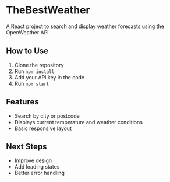 # TheBestWeather

A React project to search and display weather forecasts using the OpenWeather API.

## How to Use

1. Clone the repository  
2. Run `npm install`  
3. Add your API key in the code  
4. Run `npm start`  

## Features

- Search by city or postcode  
- Displays current temperature and weather conditions  
- Basic responsive layout

## Next Steps

- Improve design  
- Add loading states  
- Better error handling
